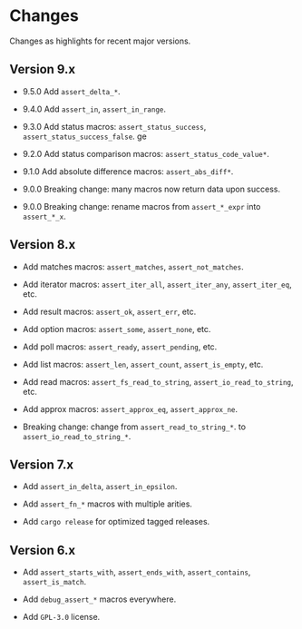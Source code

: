 # Changes

Changes as highlights for recent major versions.


## Version 9.x

* 9.5.0 Add `assert_delta_*`.

* 9.4.0 Add `assert_in`, `assert_in_range`.

* 9.3.0 Add status macros: `assert_status_success`,  `assert_status_success_false`.
ge

* 9.2.0 Add status comparison macros: `assert_status_code_value*`.

* 9.1.0 Add absolute difference macros: `assert_abs_diff*`.

* 9.0.0 Breaking change: many macros now return data upon success.

* 9.0.0 Breaking change: rename macros from `assert_*_expr` into `assert_*_x`.


## Version 8.x

* Add matches macros: `assert_matches`, `assert_not_matches`.

* Add iterator macros: `assert_iter_all`, `assert_iter_any`, `assert_iter_eq`, etc.

* Add result macros: `assert_ok`, `assert_err`, etc.

* Add option macros: `assert_some`, `assert_none`, etc.

* Add poll macros: `assert_ready`, `assert_pending`, etc.

* Add list macros: `assert_len`, `assert_count`, `assert_is_empty`, etc.

* Add read macros: `assert_fs_read_to_string`, `assert_io_read_to_string`, etc.

* Add approx macros: `assert_approx_eq`, `assert_approx_ne`.

* Breaking change: change from `assert_read_to_string_*`. to `assert_io_read_to_string_*`.


## Version 7.x

* Add `assert_in_delta`, `assert_in_epsilon`.

* Add `assert_fn_*` macros with multiple arities.

* Add `cargo release` for optimized tagged releases.


## Version 6.x

* Add `assert_starts_with`, `assert_ends_with`, `assert_contains`, `assert_is_match`.

* Add `debug_assert_*` macros everywhere.

* Add `GPL-3.0` license.

